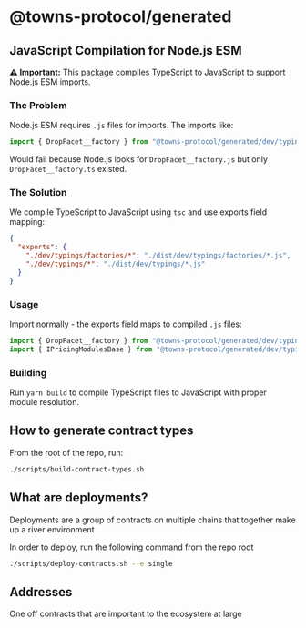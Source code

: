# @towns-protocol/generated

## JavaScript Compilation for Node.js ESM

**⚠️ Important:** This package compiles TypeScript to JavaScript to support Node.js ESM imports.

### The Problem
Node.js ESM requires `.js` files for imports. The imports like:
```ts
import { DropFacet__factory } from "@towns-protocol/generated/dev/typings/factories/DropFacet__factory";
```
Would fail because Node.js looks for `DropFacet__factory.js` but only `DropFacet__factory.ts` existed.

### The Solution
We compile TypeScript to JavaScript using `tsc` and use exports field mapping:
```json
{
  "exports": {
    "./dev/typings/factories/*": "./dist/dev/typings/factories/*.js",
    "./dev/typings/*": "./dist/dev/typings/*.js"
  }
}
```

### Usage
Import normally - the exports field maps to compiled `.js` files:
```ts
import { DropFacet__factory } from "@towns-protocol/generated/dev/typings/factories/DropFacet__factory";
import { IPricingModulesBase } from "@towns-protocol/generated/dev/typings/IPricingModules";
```

### Building
Run `yarn build` to compile TypeScript files to JavaScript with proper module resolution.

## How to generate contract types

From the root of the repo, run:

```bash
./scripts/build-contract-types.sh
```

## What are deployments?

Deployments are a group of contracts on multiple chains that together make up a river environment

In order to deploy, run the following command from the repo root

```bash
./scripts/deploy-contracts.sh --e single
```

## Addresses

One off contracts that are important to the ecosystem at large